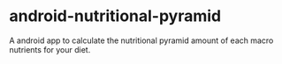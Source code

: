 # android-nutritional-pyramid
A android app to calculate the nutritional pyramid amount of each macro nutrients for your diet.
